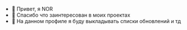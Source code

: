- 👋 Привет, я NOR
- 👀 Спасибо что заинтересован в моих проектах
- 🌱 На данном профиле я буду выкладывать списки обновлений и тд

<!---
N0RMAS1K/N0RMAS1K is a ✨ special ✨ repository because its `README.md` (this file) appears on your GitHub profile.
You can click the Preview link to take a look at your changes.
--->

